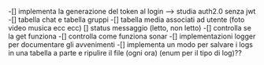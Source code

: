 -[] implementa la generazione del token al login --> studia auth2.0 senza jwt
-[] tabella chat e tabella gruppi
-[] tabella media associati ad utente (foto video musica ecc ecc)
[] status messaggio (letto, non letto)
-[] controlla se la get funziona
-[] controlla come funziona sonar
-[] implementazioni logger per documentare gli avvenimenti
-[] implementa un modo per salvare i logs in una tabella a parte e ripulire il file (ogni ora)
(enum per il tipo di log)??